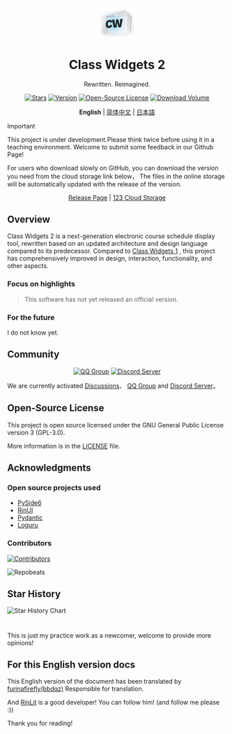 <div align="center">
<img src="../../assets/images/logo.png" width="15%" alt="Class Widgets 2">
<h1>Class Widgets 2</h1>

<p>Rewritten. Reimagined.</p>

<!--[![当前版本](https://img.shields.io/github/v/release/rinlit-233-shiroko/class-widgets-2?style=for-the-badge&color=purple&label=%E5%BD%93%E5%89%8D%E7%89%88%E6%9C%AC)](https://github.com/rinlit-233-shiroko/class-widgets-2/releases/latest)--->

[![Stars](https://img.shields.io/github/stars/rinlit-233-shiroko/class-widgets-2?style=for-the-badge&color=orange&label=Stars)](https://github.com/rinlit-233-shiroko/class-widgets-2)
[![Version](https://img.shields.io/github/v/tag/rinlit-233-shiroko/class-widgets-2?include_prereleases&label=Version&color=yellow&style=for-the-badge)](https://github.com/rinlit-233-shiroko/class-widgets-2/releases)
[![Open-Source License](https://img.shields.io/badge/license-GPLv3-blue.svg?label=Open-Source%20License&style=for-the-badge)](https://github.com/rinlit-233-shiroko/class-widgets-2?tab=GPL-3.0-1-ov-file)
[![Download Volume](https://img.shields.io/github/downloads/rinlit-233-shiroko/class-widgets-2/total.svg?label=Download%20Volume&color=green&style=for-the-badge)](https://github.com/rinlit-233-shiroko/class-widgets-2)

<b>English</b> | <a href="../../README.md">简体中文</a> | <a href="ja.md">日本語</a>

</div>

> [!IMPORTANT]
> This project is under development.Please think twice before using it in a teaching environment.
> Welcome to submit some feedback in our Github Page!
>
> For users who download slowly on GitHub, you can download the version you need from the cloud storage link below，
> The files in the online storage will be automatically updated with the release of the version.
> 
> <div align="center">
> <a href="https://github.com/RinLit-233-shiroko/Class-Widgets-2/releases">Release Page</a> | <a href="https://www.123865.com/s/DCyBTd-3iWxH">123 Cloud Storage</a>
> </div>


## Overview
Class Widgets 2 is a next-generation electronic course schedule display tool, rewritten based on an updated architecture and design language compared to its predecessor.
Compared to [Class Widgets 1](https://github.com/Class-Widgets/Class-Widgets) , this project has comprehensively improved in design, interaction, functionality, and other aspects.

### Focus on highlights
> This software has not yet released an official version.

### For the future
I do not know yet.

## Community
<div align="center">

[![QQ Group](https://img.shields.io/badge/QQ%20Group-1060640788-blue.svg?logo=qq&color=blue&style=for-the-badge)](https://qm.qq.com/cgi-bin/qm/qr?k=BXGtB7cDFM9CdfIcf9dfmxIWYh9noL6k&jump_from=webapi&authKey=wqfE+jZfLoO52DdVo2KBkVCrzgsxJX78cxx4vaRIHrOKo7tPp9VGsRTx4/kPUZuw)
[![Discord Server](https://img.shields.io/discord/1332636953719476284?style=for-the-badge&logo=discord&logoColor=ffffff&label=Discord%20Server&labelColor=5865f2)](https://discord.gg/EFF4PpqpqZ)

</div>

We are currently activated
[Discussions](https://github.com/orgs/Class-Widgets/discussions)、
[QQ Group](https://qm.qq.com/q/E7oAD4hNbW)
and [Discord Server](https://discord.gg/EFF4PpqpqZ)。

## Open-Source License
This project is open source licensed under the GNU General Public License version 3 (GPL-3.0).

More information is in the [LICENSE](LICENSE) file.

## Acknowledgments
### Open source projects used
- [PySide6](https://www.qt.io/qt-for-python)
- [RinUI](https://github.com/rinlit-233-shiroko/rin-ui)
- [Pydantic](https://docs.pydantic.dev/latest/)
- [Loguru](https://github.com/Delgan/loguru)

### Contributors
[![Contributors](http://contrib.nn.ci/api?repo=rinlit-233-shiroko/class-widgets-2)](https://github.com/rinlit-233-shiroko/class-widgets-2/graphs/contributors)

![Repobeats](https://repobeats.axiom.co/api/embed/804be9d62a4ed9c120de1e7b6e3919e8a3dd3c92.svg "Repobeats analytics image")

## Star History

<picture>
   <source media="(prefers-color-scheme: dark)" srcset="https://api.star-history.com/svg?repos=rinlit-233-shiroko/class-widgets-2&type=Date&theme=dark" />
   <source media="(prefers-color-scheme: light)" srcset="https://api.star-history.com/svg?repos=rinlit-233-shiroko/class-widgets-2&type=Date" />
   <img alt="Star History Chart" src="https://api.star-history.com/svg?repos=rinlit-233-shiroko/class-widgets-2&type=Date" />
 </picture>

#

This is just my practice work as a newcomer, welcome to provide more opinions!

## For this English version docs

This English version of the document has been translated by [furinafirefly(bbdqz)](https://github.com/furinafirefly) Responsible for translation.

And [RinLit](https://github.com/RinLit-233-shiroko) is a good developer!
You can follow him! (and follow me please :))

Thank you for reading!
